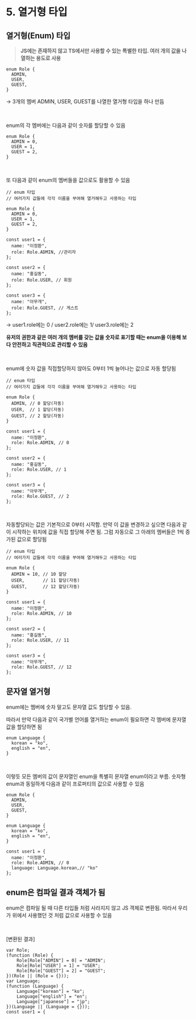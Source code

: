 # 5. 열거형 타입

## 열거형(Enum) 타입


> **JS에는 존재하지 않고 TS에서만 사용할 수 있는 특별한 타입. 여러 개의 값을 나열하는 용도로 사용**
>

```tsx
enum Role {
  ADMIN,
  USER,
  GUEST,
}
```

→ 3개의 멤버 ADMIN, USER, GUEST를 나열한 열거형 타입을 하나 만듬

<br>

enum의 각 멤버에는 다음과 같이 숫자를 할당할 수 있음

```tsx
enum Role {
  ADMIN = 0,
  USER = 1,
  GUEST = 2,
}
```

<br>

또 다음과 같이 enum의 멤버들을 값으로도 활용할 수 있음

```tsx
// enum 타입
// 여러가지 값들에 각각 이름을 부여해 열거해두고 사용하는 타입

enum Role {
  ADMIN = 0,
  USER = 1,
  GUEST = 2,
}

const user1 = {
  name: "이정환",
  role: Role.ADMIN, //관리자
};

const user2 = {
  name: "홍길동",
  role: Role.USER, // 회원
};

const user3 = {
  name: "아무개",
  role: Role.GUEST, // 게스트
};

```

→ user1.role에는 0 / user2.role에는 1/ user3.role에는 2

**유저의 권한과 같은 여러 개의 멤버를 갖는 값을 숫자로 표기할 때는 enum을 이용해 보다 안전하고 직관적으로 관리할 수 있음**

<br>

enum에 숫자 값을 직접할당하지 않아도 0부터 1씩 늘어나는 값으로 자동 할당됨

```tsx
// enum 타입
// 여러가지 값들에 각각 이름을 부여해 열거해두고 사용하는 타입

enum Role {
  ADMIN, // 0 할당(자동)
  USER,  // 1 할당(자동)
  GUEST, // 2 할당(자동)
}

const user1 = {
  name: "이정환",
  role: Role.ADMIN, // 0
};

const user2 = {
  name: "홍길동",
  role: Role.USER, // 1
};

const user3 = {
  name: "아무개",
  role: Role.GUEST, // 2
};

```

<br>

자동할당되는 값은 기본적으로 0부터 시작함. 만약 이 값을 변경하고 싶으면 다음과 같이 시작하는 위치에 값을 직접 할당해 주면 됨. 그럼 자동으로 그 아래의 멤버들은 1씩 증가된 값으로 할당됨

```tsx
// enum 타입
// 여러가지 값들에 각각 이름을 부여해 열거해두고 사용하는 타입

enum Role {
  ADMIN = 10, // 10 할당 
  USER,       // 11 할당(자동)
  GUEST,      // 12 할당(자동)
}

const user1 = {
  name: "이정환",
  role: Role.ADMIN, // 10
};

const user2 = {
  name: "홍길동",
  role: Role.USER, // 11
};

const user3 = {
  name: "아무개",
  role: Role.GUEST, // 12
};

```

## 문자열 열거형


enum에는 멤버에 숫자 말고도 문자열 값도 할당할 수 있음.

따라서 만약 다음과 같이 국가별 언어를 열거하는 enum이 필요하면 각 멤버에 문자열 값을 할당하면 됨

```tsx
enum Language {
  korean = "ko",
  english = "en",
}
```

<br>

이렇듯 모든 멤버의 값이 문자열인 enum을 특별히 문자열 enum이라고 부름. 숫자형 enum과 동일하게 다음과 같이 프로퍼티의 값으로 사용할 수 있음

```tsx
enum Role {
  ADMIN,
  USER,
  GUEST,
}

enum Language {
  korean = "ko",
  english = "en",
}

const user1 = {
  name: "이정환",
  role: Role.ADMIN, // 0
  language: Language.korean,// "ko"
};

```

## enum은 컴파일 결과 객체가 됨


enum은 컴파일 될 때 다른 타입들 처럼 사라지지 않고 JS 객체로 변환됨. 따라서 우리가 위에서 사용했던 것 처럼 값으로 사용할 수 있음

<br>

[변환된 결과]

```tsx
var Role;
(function (Role) {
    Role[Role["ADMIN"] = 0] = "ADMIN";
    Role[Role["USER"] = 1] = "USER";
    Role[Role["GUEST"] = 2] = "GUEST";
})(Role || (Role = {}));
var Language;
(function (Language) {
    Language["korean"] = "ko";
    Language["english"] = "en";
    Language["japanese"] = "jp";
})(Language || (Language = {}));
const user1 = {

```
